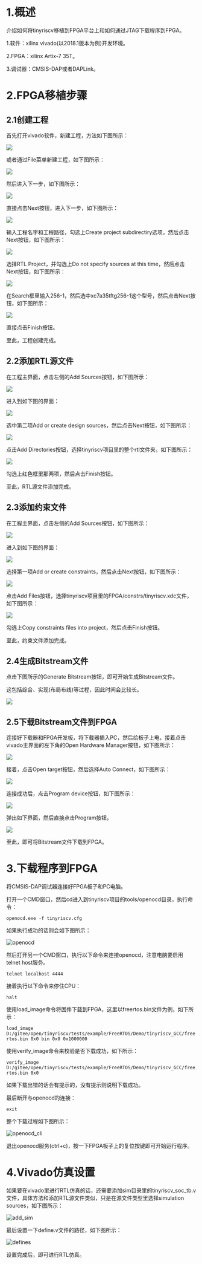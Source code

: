# 1.概述

介绍如何将tinyriscv移植到FPGA平台上和如何通过JTAG下载程序到FPGA。

1.软件：xilinx vivado(以2018.1版本为例)开发环境。

2.FPGA：xilinx Artix-7 35T。

3.调试器：CMSIS-DAP或者DAPLink。

# 2.FPGA移植步骤

## 2.1创建工程

首先打开vivado软件，新建工程，方法如下图所示：

![](./images/create_prj_1.png)

或者通过File菜单新建工程，如下图所示：

![](./images/create_prj_2.png)

然后进入下一步，如下图所示：

![](./images/create_prj_3.png)

直接点击Next按钮，进入下一步，如下图所示：

![](./images/create_prj_4.png)

输入工程名字和工程路径，勾选上Create project subdirectiry选项，然后点击Next按钮，如下图所示：

![](./images/create_prj_5.png)

选择RTL Project，并勾选上Do not specify sources at this time，然后点击Next按钮，如下图所示：

![](./images/create_prj_6.png)

在Search框里输入256-1，然后选中xc7a35tftg256-1这个型号，然后点击Next按钮，如下图所示：

![](./images/create_prj_7.png)

直接点击Finish按钮。

至此，工程创建完成。

## 2.2添加RTL源文件

在工程主界面，点击左侧的Add Sources按钮，如下图所示：

![](./images/add_src_1.png)

进入到如下图的界面：

![](./images/add_src_2.png)

选中第二项Add or create design sources，然后点击Next按钮，如下图所示：

![](./images/add_src_3.png)

点击Add Directories按钮，选择tinyriscv项目里的整个rtl文件夹，如下图所示：

![](./images/add_src_4.png)

勾选上红色框里那两项，然后点击Finish按钮。

至此，RTL源文件添加完成。

## 2.3添加约束文件

在工程主界面，点击左侧的Add Sources按钮，如下图所示：

![](./images/add_src_1.png)

进入到如下图的界面：

![](./images/add_src_5.png)

选择第一项Add or create constraints，然后点击Next按钮，如下图所示：

![](./images/add_src_6.png)

点击Add Files按钮，选择tinyriscv项目里的FPGA/constrs/tinyriscv.xdc文件，如下图所示：

![](./images/add_src_7.png)

勾选上Copy constraints files into project，然后点击Finish按钮。

至此，约束文件添加完成。

## 2.4生成Bitstream文件

点击下图所示的Generate Bitstream按钮，即可开始生成Bitstream文件。

这包括综合、实现(布局布线)等过程，因此时间会比较长。

![](./images/add_src_8.png)

## 2.5下载Bitstream文件到FPGA

连接好下载器和FPGA开发板，将下载器插入PC，然后给板子上电，接着点击vivado主界面的左下角的Open Hardware Manager按钮，如下图所示：

![](./images/download_1.png)

接着，点击Open target按钮，然后选择Auto Connect，如下图所示：

![](./images/download_2.png)

连接成功后，点击Program device按钮，如下图所示：

![](./images/download_3.png)

弹出如下界面，然后直接点击Program按钮。

![](./images/download_4.png)

至此，即可将Bitstream文件下载到FPGA。

# 3.下载程序到FPGA

将CMSIS-DAP调试器连接好FPGA板子和PC电脑。

打开一个CMD窗口，然后cd进入到tinyriscv项目的tools/openocd目录，执行命令：

`openocd.exe -f tinyriscv.cfg`

如果执行成功的话则会如下图所示：

![openocd](./images/openocd.png)

然后打开另一个CMD窗口，执行以下命令来连接openocd，注意电脑要启用telnet host服务。

`telnet localhost 4444`

接着执行以下命令来停住CPU：

`halt`

使用load_image命令将固件下载到FPGA，这里以freertos.bin文件为例，如下所示：

`load_image D:/gitee/open/tinyriscv/tests/example/FreeRTOS/Demo/tinyriscv_GCC/freertos.bin 0x0 bin 0x0 0x1000000`

使用verify_image命令来校验是否下载成功，如下所示：

`verify_image D:/gitee/open/tinyriscv/tests/example/FreeRTOS/Demo/tinyriscv_GCC/freertos.bin 0x0`

如果下载出错的话会有提示的，没有提示则说明下载成功。

最后断开与openocd的连接：

`exit`

整个下载过程如下图所示：

![openocd_cli](./images/openocd_cli.png)

退出openocd服务(ctrl+c)，按一下FPGA板子上的复位按键即可开始运行程序。

# 4.Vivado仿真设置

如果要在vivado里进行RTL仿真的话，还需要添加sim目录里的tinyriscv_soc_tb.v文件，具体方法和添加RTL源文件类似，只是在源文件类型里选择simulation sources，如下图所示：

![add_sim](./images/add_sim.png)

最后设置一下define.v文件的路径，如下图所示：

![defines](./images/defines.png)

设置完成后，即可进行RTL仿真。